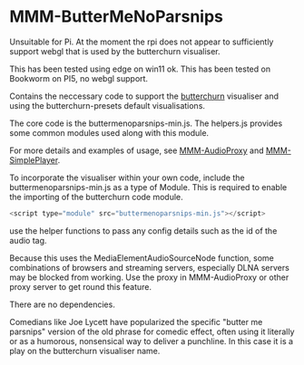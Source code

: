# MMM-ButterMeNoParsnips

Unsuitable for Pi. At the moment the rpi does not appear to sufficiently support webgl that is used by the butterchurn visualiser.

This has been tested using edge on win11 ok.
This has been tested on Bookworm on PI5, no webgl support.

Contains the neccessary code to support the [butterchurn](https://github.com/jberg/butterchurn) visualiser and using the butterchurn-presets default visualisations.

The core code is the buttermenoparsnips-min.js. 
The helpers.js provides some common modules used along with this module.

For more details and examples of usage, see [MMM-AudioProxy](https://github.com/TheBodger/MMM-AudioProxy) and [MMM-SimplePlayer](https://github.com/TheBodger/MMM-SimplePlayer).

To incorporate the visualiser within your own code, include the buttermenoparsnips-min.js as a type of Module. This is required to enable the importing of the butterchurn code module.

```js
<script type="module" src="buttermenoparsnips-min.js"></script>
```

use the helper functions to pass any config details such as the id of the audio tag.

Because this uses the MediaElementAudioSourceNode function, some combinations of browsers and streaming servers, especially DLNA servers may be blocked from working. Use the proxy in MMM-AudioProxy or other proxy server to get round this feature.

There are no dependencies.

Comedians like Joe Lycett have popularized the specific "butter me parsnips" version of the old phrase for comedic effect, often using it literally or as a humorous, nonsensical way to deliver a punchline. In this case it is a play on the butterchurn visualiser name.
